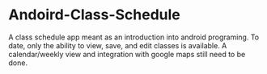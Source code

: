 # Andoird-Class-Schedule
A class schedule app meant as an introduction into android programing. To date, only the ability to view, save, and edit classes
is available. A calendar/weekly view and integration with google maps still need to be done.
